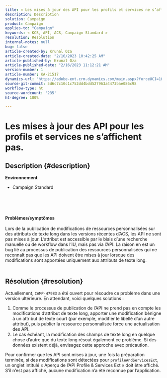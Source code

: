 ```yaml
---
title: « Les mises à jour des API pour les profils et services ne s’affichent pas. »
description: Description
solution: Campaign
product: Campaign
applies-to: "Campaign"
keywords: « KCS, API, ACS, Campaign Standard »
resolution: Resolution
internal-notes: null
bug: false
article-created-by: Krunal Oza
article-created-date: "2/16/2023 10:42:25 AM"
article-published-by: Krunal Oza
article-published-date: "2/16/2023 11:12:21 AM"
version-number: 1
article-number: KA-21517
dynamics-url: "https://adobe-ent.crm.dynamics.com/main.aspx?forceUCI=1&pagetype=entityrecord&etn=knowledgearticle&id=43008395-e6ad-ed11-aad1-6045bd006793"
source-git-commit: 5d6c7c10c1c752dd4bdd527963a4473bae086c98
workflow-type: ht
source-wordcount: '235'
ht-degree: 100%

---
```


# Les mises à jour des API pour les profils et services ne s’affichent pas.

## Description {#description}

<b>Environnement</b>
- Campaign Standard

<br><br> <br><br><b>Problèmes/symptômes</b><br><br>Lors de la publication de modifications de ressources personnalisées sur des attributs de texte long dans les versions récentes d’ACS, les API ne sont pas mises à jour. L’attribut est accessible par le biais d’une recherche manuelle ou de workflow dans l’IU, mais pas via l’API. La raison en est un bug lié au processus de publication des ressources personnalisées qui ne reconnaît pas que les API doivent être mises à jour lorsque des modifications sont apportées uniquement aux attributs de texte long.
<br> <br>

## Résolution {#resolution}


Actuellement, `CAMP-47983` a été ouvert pour résoudre ce problème dans une version ultérieure. En attendant, voici quelques solutions :

1. Comme le processus de publication de l’API ne prend pas en compte les modifications d’attribut de texte long, apporter une modification bénigne à un attribut de texte court (par exemple, modifier le libellé d’un autre attribut), puis publier la ressource personnalisée force une actualisation des API.
2. Le cas échéant, la modification des champs de texte long en quelque chose d’autre que du texte long résout également ce problème. Si des données existent déjà, envisagez cette approche avec précaution.


Pour confirmer que les API sont mises à jour, une fois la préparation terminée, si des modifications sont détectées pour `profileAndServicesExt`, un onglet intitulé « Aperçu de l’API Profile &amp; Services Ext » doit être affiché. S’il n’est pas affiché, aucune modification n’a été reconnue par l’application.
